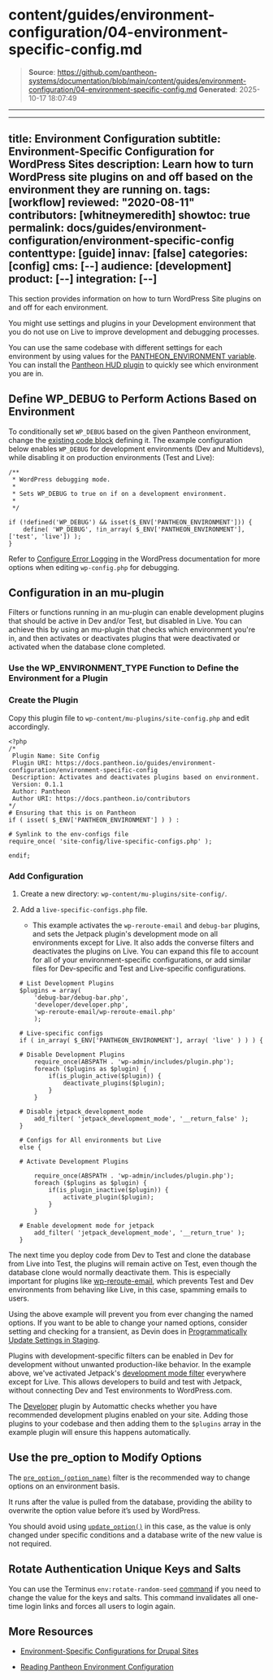 # content/guides/environment-configuration/04-environment-specific-config.md

> **Source**: https://github.com/pantheon-systems/documentation/blob/main/content/guides/environment-configuration/04-environment-specific-config.md
> **Generated**: 2025-10-17 18:07:49

---

---
title: Environment Configuration
subtitle: Environment-Specific Configuration for WordPress Sites
description: Learn how to turn WordPress site plugins on and off based on the environment they are running on.
tags: [workflow]
reviewed: "2020-08-11"
contributors: [whitneymeredith]
showtoc: true
permalink: docs/guides/environment-configuration/environment-specific-config
contenttype: [guide]
innav: [false]
categories: [config]
cms: [--]
audience: [development]
product: [--]
integration: [--]
---

This section provides information on how to turn WordPress Site plugins on and off for each environment.

You might use settings and plugins in your Development environment that you do not use on Live to improve development and debugging processes.

You can use the same codebase with different settings for each environment by using values for the [PANTHEON_ENVIRONMENT variable](/guides/environment-configuration/read-environment-config). You can install the [Pantheon HUD plugin](https://wordpress.org/plugins/pantheon-hud/) to quickly see which environment you are in. 

## Define WP_DEBUG to Perform Actions Based on Environment

To conditionally set `WP_DEBUG` based on the given Pantheon environment, change the [existing code block](https://github.com/pantheon-systems/WordPress/blob/default/wp-config.php#L72-L74) defining it. The example configuration below enables `WP_DEBUG` for development environments (Dev and Multidevs), while disabling it on production environments (Test and Live):

```php:title=wp-config.php
/**
 * WordPress debugging mode.
 *
 * Sets WP_DEBUG to true on if on a development environment.
 *
 */

if (!defined('WP_DEBUG') && isset($_ENV['PANTHEON_ENVIRONMENT'])) {
    define( 'WP_DEBUG', !in_array( $_ENV['PANTHEON_ENVIRONMENT'], ['test', 'live']) );
}
```

Refer to [Configure Error Logging](https://wordpress.org/support/article/editing-wp-config-php/#configure-error-logging) in the WordPress documentation for more options when editing `wp-config.php` for debugging.

## Configuration in an mu-plugin

Filters or functions running in an mu-plugin can enable development plugins that should be active in Dev and/or Test, but disabled in Live. You can achieve this by using an mu-plugin that checks which environment you're in, and then activates or deactivates plugins that were deactivated or activated when the database clone completed.

### Use the WP_ENVIRONMENT_TYPE Function to Define the Environment for a Plugin

<Partial file="wp_get_environment_type.md" />

### Create the Plugin

Copy this plugin file to `wp-content/mu-plugins/site-config.php` and edit accordingly.

 ```php:title=site-config.php
<?php
/*
  Plugin Name: Site Config
  Plugin URI: https://docs.pantheon.io/guides/environment-configuration/environment-specific-config
  Description: Activates and deactivates plugins based on environment.
  Version: 0.1.1
  Author: Pantheon
  Author URI: https://docs.pantheon.io/contributors
*/
# Ensuring that this is on Pantheon
if ( isset( $_ENV['PANTHEON_ENVIRONMENT'] ) ) :

# Symlink to the env-configs file
require_once( 'site-config/live-specific-configs.php' );

endif;
```

### Add Configuration

1. Create a new directory: `wp-content/mu-plugins/site-config/`.

1. Add a `live-specific-configs.php` file.

    -  This example activates the `wp-reroute-email` and `debug-bar` plugins, and sets the Jetpack plugin's development mode on all environments except for Live. It also adds the converse filters and deactivates the plugins on Live. You can expand this file to account for all of your environment-specific configurations, or add similar files for Dev-specific and Test and Live-specific configurations.

 ```php:title=live-specific-configs.php
    # List Development Plugins
    $plugins = array(
        'debug-bar/debug-bar.php',
        'developer/developer.php',
        'wp-reroute-email/wp-reroute-email.php'
        );

    # Live-specific configs
    if ( in_array( $_ENV['PANTHEON_ENVIRONMENT'], array( 'live' ) ) ) {

    # Disable Development Plugins
        require_once(ABSPATH . 'wp-admin/includes/plugin.php');
        foreach ($plugins as $plugin) {
            if(is_plugin_active($plugin)) {
	            deactivate_plugins($plugin);
            }
        }

    # Disable jetpack_development_mode
        add_filter( 'jetpack_development_mode', '__return_false' );
    }

    # Configs for All environments but Live
    else {

   	# Activate Development Plugins

        require_once(ABSPATH . 'wp-admin/includes/plugin.php');
        foreach ($plugins as $plugin) {
            if(is_plugin_inactive($plugin)) {
                activate_plugin($plugin);
            }
        }

    # Enable development mode for jetpack
        add_filter( 'jetpack_development_mode', '__return_true' );
    }
 ```


The next time you deploy code from Dev to Test and clone the database from Live into Test, the plugins will remain active on Test, even though the database clone would normally deactivate them. This is especially important for plugins like [wp-reroute-email](https://wordpress.org/plugins/wp-reroute-email/), which prevents Test and Dev environments from behaving like Live, in this case, spamming emails to users.

Using the above example will prevent you from ever changing the named options. If you want to be able to change your named options, consider setting and checking for a transient, as Devin does in [Programmatically Update Settings in Staging](https://wptheming.com/2015/08/programmatically-update-staging-settings/).

Plugins with development-specific filters can be enabled in Dev for development without unwanted production-like behavior. In the example above, we've activated Jetpack's [development mode filter](https://jetpack.com/support/development-mode/) everywhere except for Live. This allows developers to build and test with Jetpack, without connecting Dev and Test environments to WordPress.com.

The [Developer](https://wordpress.org/plugins/developer/) plugin by Automattic checks whether you have recommended development plugins enabled on your site. Adding those plugins to your codebase and then adding them to the `$plugins` array in the example plugin will ensure this happens automatically.

## Use the pre_option to Modify Options

The [`pre_option_(option_name)`](https://codex.wordpress.org/Plugin_API/Filter_Reference/pre_option_(option_name)) filter is the recommended way to change options on an environment basis.

It runs after the value is pulled from the database, providing the ability to overwrite the option value before it’s used by WordPress.

You should avoid using [`update_option()`](https://codex.wordpress.org/Function_Reference/update_option) in this case, as the value is only changed under specific conditions and a database write of the new value is not required.

## Rotate Authentication Unique Keys and Salts

You can use the Terminus `env:rotate-random-seed` [command](/terminus/commands/env-rotate-random-seed) if you need to change the value for the keys and salts. This command invalidates all one-time login links and forces all users to login again.

## More Resources

- [Environment-Specific Configurations for Drupal Sites](/guides/environment-configuration/environment-specific-config-drupal)

- [Reading Pantheon Environment Configuration](/guides/environment-configuration/read-environment-config)

